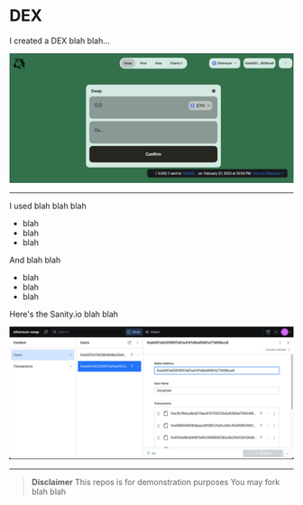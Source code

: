 # DEX

I created a DEX blah blah...

![DEX-screenshot](/DEX.png)


------------------------------------------------------------------------------------------------------------------------

I used blah blah blah

* blah
* blah
* blah

And blah blah

* blah 
* blah
* blah

Here's the Sanity.io blah blah

![Sanity-users](/DEX2.png)

-------------------------------------------------------------------

> **Disclaimer**
> This repos is for demonstration purposes
> You may fork blah blah

